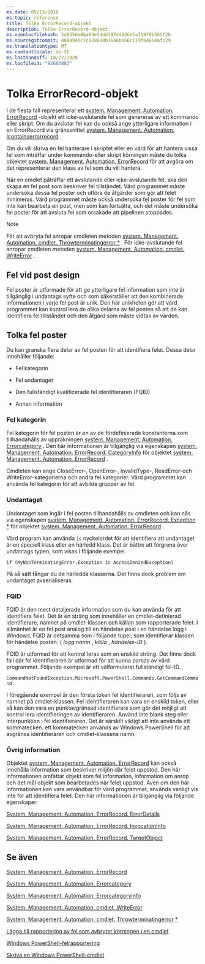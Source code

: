```yaml
---
ms.date: 09/13/2016
ms.topic: reference
title: Tolka ErrorRecord-objekt
description: Tolka ErrorRecord-objekt
ms.openlocfilehash: 5a8556e0ba83e54dd197ed03665a119f0b565f2b
ms.sourcegitcommit: 488a940c7c828820b36a6ba56c119f64614afc29
ms.translationtype: MT
ms.contentlocale: sv-SE
ms.lasthandoff: 10/27/2020
ms.locfileid: "92666883"
---
```

# <a name="interpreting-errorrecord-objects"></a>Tolka ErrorRecord-objekt

I de flesta fall representerar ett [system. Management. Automation. ErrorRecord](/dotnet/api/System.Management.Automation.ErrorRecord) -objekt ett icke-avslutande fel som genereras av ett kommando eller skript. Om du avslutar fel kan du också ange ytterligare information i en ErrorRecord via gränssnittet [system. Management. Automation. Icontainserrorrecord](/dotnet/api/System.Management.Automation.IContainsErrorRecord) .

Om du vill skriva en fel hanterare i skriptet eller en värd för att hantera vissa fel som inträffar under kommando-eller skript körningen måste du tolka objektet [system. Management. Automation. ErrorRecord](/dotnet/api/System.Management.Automation.ErrorRecord) för att avgöra om det representerar den klass av fel som du vill hantera.

När en cmdlet påträffar ett avslutande eller icke-avslutande fel, ska den skapa en fel post som beskriver fel tillståndet. Värd programmet måste undersöka dessa fel poster och utföra de åtgärder som gör att felet minimeras. Värd programmet måste också undersöka fel poster för fel som inte kan bearbeta en post, men som kan fortsätta, och det måste undersöka fel poster för att avsluta fel som orsakade att pipelinen stoppades.

> [!NOTE]
> För att avbryta fel anropar cmdleten metoden [system. Management. Automation. cmdlet. Throwterminatingerror *](/dotnet/api/System.Management.Automation.Cmdlet.ThrowTerminatingError) . För icke-avslutande fel anropar cmdleten metoden [system. Management. Automation. cmdlet. WriteError](/dotnet/api/System.Management.Automation.Cmdlet.WriteError) .

## <a name="error-record-design"></a>Fel vid post design

Fel poster är utformade för att ge ytterligare fel information som inte är tillgänglig i undantags syfte och som säkerställer att den kombinerade informationen i varje fel post är unik. Den här unikheten gör att värd programmet kan kontrol lera de olika delarna av fel posten så att de kan identifiera fel tillståndet och den åtgärd som måste vidtas av värden.

## <a name="interpreting-error-records"></a>Tolka fel poster

Du kan granska flera delar av fel posten för att identifiera felet. Dessa delar innehåller följande:

- Fel kategorin

- Fel undantaget

- Den fullständigt kvalificerade fel identifieraren (FQID)

- Annan information

### <a name="the-error-category"></a>Fel kategorin

Fel kategorin för fel posten är en av de fördefinierade konstanterna som tillhandahålls av uppräkningen [system. Management. Automation. Errorcategory](/dotnet/api/System.Management.Automation.ErrorCategory) . Den här informationen är tillgänglig via egenskapen [system. Management. Automation. ErrorRecord. CategoryInfo](/dotnet/api/System.Management.Automation.ErrorRecord.CategoryInfo) för objektet [system. Management. Automation. ErrorRecord](/dotnet/api/System.Management.Automation.ErrorRecord) .

Cmdleten kan ange CloseError-, OpenError-, InvalidType-, ReadError-och WriteError-kategorierna och andra fel kategorier. Värd programmet kan använda fel kategorin för att avbilda grupper av fel.

### <a name="the-exception"></a>Undantaget

Undantaget som ingår i fel posten tillhandahålls av cmdleten och kan nås via egenskapen [system. Management. Automation. ErrorRecord. Exception *](/dotnet/api/System.Management.Automation.ErrorRecord.Exception) för objektet [system. Management. Automation. ErrorRecord](/dotnet/api/System.Management.Automation.ErrorRecord) .

Värd program kan använda `is` nyckelordet för att identifiera att undantaget är en speciell klass eller en härledd klass. Det är bättre att förgrena över undantags typen, som visas i följande exempel.

`if (MyNonTerminatingError.Exception is AccessDeniedException)`

På så sätt fångar du de härledda klasserna. Det finns dock problem om undantaget avserialiseras.

### <a name="the-fqid"></a>FQID

FQID är den mest detaljerade information som du kan använda för att identifiera felet. Det är en sträng som innehåller en cmdlet-definierad identifierare, namnet på cmdlet-klassen och källan som rapporterade felet. I allmänhet är en fel post analog till en händelse post i en händelse logg i Windows. FQID är detsamma som i följande tupel, som identifierar klassen för händelse posten: ( *logg namn* , *källa* , *händelse-ID* ).

FQID är utformad för att kontrol leras som en enskild sträng. Det finns dock fall där fel identifieraren är utformad för att kunna parsas av värd programmet. Följande exempel är ett välformulerat fullständigt fel-ID.

`CommandNotFoundException,Microsoft.PowerShell.Commands.GetCommandCommand.`

I föregående exempel är den första token fel identifieraren, som följs av namnet på cmdlet-klassen. Fel identifieraren kan vara en enskild token, eller så kan den vara en punktavgränsad identifierare som gör det möjligt att kontrol lera identifieringen av identifieraren. Använd inte blank steg eller interpunktion i fel identifieraren. Det är särskilt viktigt att inte använda ett kommatecken. ett kommatecken används av Windows PowerShell för att avgränsa identifieraren och cmdlet-klassens namn.

### <a name="other-information"></a>Övrig information

Objektet [system. Management. Automation. ErrorRecord](/dotnet/api/System.Management.Automation.ErrorRecord) kan också innehålla information som beskriver miljön där felet uppstod. Den här informationen omfattar objekt som fel information, information om anrop och det mål objekt som bearbetades när felet uppstod. Även om den här informationen kan vara användbar för värd programmet, används vanligt vis inte för att identifiera felet. Den här informationen är tillgänglig via följande egenskaper:

[System. Management. Automation. ErrorRecord. ErrorDetails](/dotnet/api/System.Management.Automation.ErrorRecord.ErrorDetails)

[System. Management. Automation. ErrorRecord. InvocationInfo](/dotnet/api/System.Management.Automation.ErrorRecord.InvocationInfo)

[System. Management. Automation. ErrorRecord. TargetObject](/dotnet/api/System.Management.Automation.ErrorRecord.TargetObject)

## <a name="see-also"></a>Se även

[System. Management. Automation. ErrorRecord](/dotnet/api/System.Management.Automation.ErrorRecord)

[System. Management. Automation. Errorcategory](/dotnet/api/System.Management.Automation.ErrorCategory)

[System. Management. Automation. Errorcategoryinfo](/dotnet/api/System.Management.Automation.ErrorCategoryInfo)

[System. Management. Automation. cmdlet. WriteError](/dotnet/api/System.Management.Automation.Cmdlet.WriteError)

[System. Management. Automation. cmdlet. Throwterminatingerror *](/dotnet/api/System.Management.Automation.Cmdlet.ThrowTerminatingError)

[Lägga till rapportering av fel som avbryter körningen i en cmdlet](./adding-non-terminating-error-reporting-to-your-cmdlet.md)

[Windows PowerShell-felrapportering](./error-reporting-concepts.md)

[Skriva en Windows PowerShell-cmdlet](./writing-a-windows-powershell-cmdlet.md)
